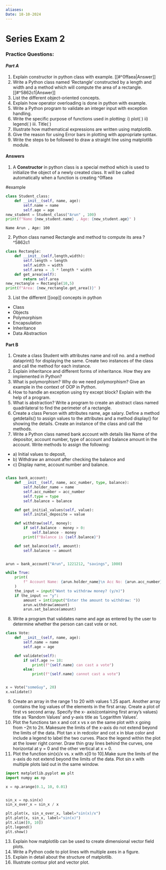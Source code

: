 ```yaml
---
aliases: 
Date: 18-10-2024
---
```

# Series Exam 2
### **Practice Questions:**
#### *Part A*
1. Explain constructor in python class with example. [[#^0ffaea|Answer]]
2. Write a Python class named ‘Rectangle’ constructed by a length and width and a method which will compute the area of a rectangle. [[#^5862c1|Answer]]
3. List the different object-oriented concepts. 
4. Explain how operator overloading is done in python with example.
5. Write a Python program to validate an integer input with exception handling.
6. Write the specific purpose of functions used in plotting: i) plot( ) ii) legend( ) iii. Title( )
7. Illustrate how mathematical expressions are written using matplotlib.
8. Give the reason for using Error bars in plotting with appropriate syntax.
9. Write the steps to be followed to draw a straight line using matplotlib module.
#### Answers
1. A **Constructor** in python class is a special method which is used to initialize the object of a newly created class. It will be called automatically when a function is creating  ^0ffaea

#example 
```python
class Student_class:
	def __init__(self, name, age):
		self.name = name
		self.age = age
new_student = Student_class("Arun" , 100)
print(f"Name {new_student.name} , Age: {new_student.age}" )
```

```
Name Arun , Age: 100
```

2. Python class named Rectangle and method to compute its area ? ^5862c1
```python
class Rectangle:
	def __init__(self,length,width):
		self.length = length
		self.width = width
		self.area = .5 * length * width
	def get_area(self):
		return self.area
new_rectangle = Rectangle(10,5)
print(f"Area: {new_rectangle.get_area()}" )
```

3. List the different [[oop]] concepts in python
- Class 
- Objects
- Polymorphism 
- Encapsulation
- Inheritance 
- Data Abstraction


#### Part B

1. Create a class Student with attributes name and roll no. and a method dataprint() for displaying the same. Create two instances of the class and call the method for each instance.
2. Explain inheritance and different forms of inheritance. How they are implemented in Python?
3. What is polymorphism? Why do we need polymorphism? Give an example in the context of OOP in Python.
4. How to handle an exception using try except block? Explain with the help of a program.
5. What is abstraction? Write a program to create an abstract class named quadrilateral to find the perimeter of a rectangle.
6. Create a class Person with attributes name, age salary. Define a method getdetails() to assign values to the attributes and a method display() for showing the details. Create an instance of the class and call the methods.
7. Write a Python class named bank account with details like Name of the depositor, account number, type of account and balance amount in the account. Write methods to assign the following:
- a) Initial values to deposit,
-  b) Withdraw an amount after checking the balance and
- c) Display name, account number and balance.

```python

class bank_account:
    def __init__(self, name, acc_number, type, balance):
        self.holder_name = name
        self.acc_number = acc_number
        self.type = type
        self.balance = balance

    def get_initial_values(self, value):
        self.inital_deposite = value

    def withdraw(self, money):
        if self.balance - money > 0:
            self.balance - money
        print(f"Balance is {self.balance}")

    def set_balance(self, amount):
        self.balance -= amount


arun = bank_account("Arun", 1221212, "savings", 1000)

while True:
    print(
        f" Account Name: {arun.holder_name}\n Acc No: {arun.acc_number}\n Type: {arun.type}\n Balance: {arun.balance}"
    )
    the_input = input("Want to withdraw money? (y/n)")
    if the_input == "y":
        amount = int(input("Enter the amount to withdraw: "))
        arun.withdraw(amount)
        arun.set_balance(amount)
```
8. Write a program that validates name and age as entered by the user to determine whether the person can cast vote or not.
```python
class Vote:
    def __init__(self, name, age):
        self.name = name
        self.age = age

    def validate(self):
        if self.age >= 18:
            print(f"{self.name} can cast a vote")
        else:
            print(f"{self.name} cannot cast a vote")


x = Vote("someGuy", 20)
x.validate()
```


9. Create an array in the range 1 to 20 with values 1.25 apart. Another array contains the log values of the elements in the first array. Create a plot of first vs second array. Specify the x- axis(containing first array’s values) title as ‘Random Values’ and y-axis title as ‘Logarithm Values’.
10.  Plot the functions tan x and cot x vs x on the same plot with x going from −2π to 2π. Makesure the limits of the x-axis do not extend beyond the limits of the data. Plot tan x in redcolor and cot x in blue color and include a legend to label the two curves. Place the legend within the plot at the lower right corner. Draw thin gray lines behind the curves, one horizontal at y = 0 and the other vertical at x = 0.
11. Plot the function sin(x)/x vs. x with x[0 to 10].Make sure the limits of the x-axis do not extend beyond the limits of the data. Plot sin x with multiple plots laid out in the same window.

```python
import matplotlib.pyplot as plt
import numpy as np

x = np.arange(0.1, 10, 0.01)


sin_x = np.sin(x)
sin_x_over_x = sin_x / x

plt.plot(x, sin_x_over_x, label="sin(x)/x")
plt.plot(x, sin_x, label="sin(x)")
plt.xlim([0, 10])
plt.legend()
plt.show()
```

13. Explain how matplotlib can be used to create dimensional vector field plots.
14. Write a Python code to plot lines with multiple axes in a figure.
15. Explain in detail about the structure of matplotlib.
16. Illustrate contour plot and vector plot.